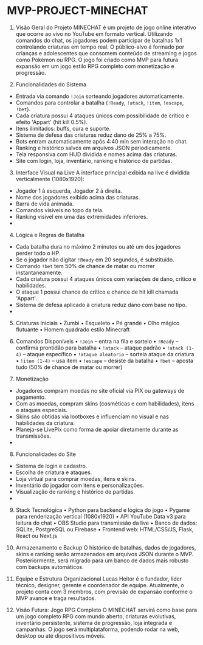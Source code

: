 # MVP-PROJECT-MINECHAT

1. Visão Geral do Projeto
MINECHAT é um projeto de jogo online interativo que ocorre ao vivo no YouTube em formato vertical. Utilizando comandos do chat, os jogadores podem participar de batalhas 1x1 controlando criaturas em tempo real. O público-alvo é formado por crianças e adolescentes que consomem conteúdo de streaming e jogos como Pokémon ou RPG. O jogo foi criado como MVP para futura expansão em um jogo estilo RPG completo com monetização e progressão.

3. Funcionalidades do Sistema
- Entrada via comando `!Join` sorteando jogadores automaticamente.
- Comandos para controlar a batalha (`!Ready`, `!atack`, `!item`, `!escape`, `!bet`).
- Cada criatura possui 4 ataques únicos com possibilidade de crítico e efeito 'Appart' (hit kill 0.5%).
- Itens ilimitados: buffs, cura e suporte.
- Sistema de defesa das criaturas reduz dano de 25% a 75%.
- Bots entram automaticamente após 4:40 min sem interação no chat.
- Ranking e histórico salvos em arquivos JSON periodicamente.
- Tela responsiva com HUD dividida e nomes acima das criaturas.
- Site com login, loja, inventário, ranking e histórico de partidas.

3. Interface Visual na Live
A interface principal exibida na live é dividida verticalmente (1080x1920):
- Jogador 1 à esquerda, Jogador 2 à direita.
- Nome dos jogadores exibido acima das criaturas.
- Barra de vida animada.
- Comandos visíveis no topo da tela.
- Ranking visível em uma das extremidades inferiores.
- 
4. Lógica e Regras de Batalha
- Cada batalha dura no máximo 2 minutos ou até um dos jogadores perder todo o HP.
- Se o jogador não digitar `!Ready` em 20 segundos, é substituído.
- Comando `!bet` tem 50% de chance de matar ou morrer instantaneamente.
- Cada criatura possui 4 ataques únicos com variações de dano, crítico e habilidades.
- O ataque 1 possui chance de crítico e chance de hit kill chamada 'Appart'.
- Sistema de defesa aplicado à criatura reduz dano com base no tipo.
- 
5. Criaturas Iniciais
    • Zumbi
    • Esqueleto
    • Pé grande
    • Olho mágico flutuante
    • Homem quadrado estilo Minecraft
  
6. Comandos Disponíveis
    • `!Join` – entra na fila e sorteio
    • `!Ready` – confirma prontidão para batalha
    • `!atack` – ataque padrão
    • `!atack (1-4)` – ataque específico
    • `!ataque aleatorio` – sorteia ataque da criatura
    • `!item (1-4)` – usa item
    • `!escape` – desiste da batalha
    • `!bet` – aposta tudo (50% de chance de matar ou morrer)

7. Monetização
- Jogadores compram moedas no site oficial via PIX ou gateways de pagamento.
- Com as moedas, compram skins (cosméticas e com habilidades), itens e ataques especiais.
- Skins são obtidas via lootboxes e influenciam no visual e nas habilidades da criatura.
- Planeja-se LivePix como forma de apoiar diretamente durante as transmissões.
- 
8. Funcionalidades do Site
- Sistema de login e cadastro.
- Escolha de criatura e ataques.
- Loja virtual para comprar moedas, itens e skins.
- Inventário do jogador com itens e personalizações.
- Visualização de ranking e histórico de partidas.
- 
9. Stack Tecnológica
    • Python para backend e lógica do jogo
    • Pygame para renderização vertical (1080x1920)
    • API YouTube Data v3 para leitura do chat
    • OBS Studio para transmissão da live
    • Banco de dados: SQLite, PostgreSQL ou Firebase
    • Frontend web: HTML/CSS/JS, Flask, React ou Next.js
  
10. Armazenamento e Backup
O histórico de batalhas, dados de jogadores, skins e ranking serão armazenados em arquivos JSON durante o MVP. Posteriormente, será migrado para um banco de dados mais robusto com backups automáticos.

12. Equipe e Estrutura Organizacional
Lucas Heitor é o fundador, líder técnico, designer, gerente e coordenador de equipe. Atualmente, o projeto conta com 3 membros, com previsão de expansão conforme o MVP avance e traga resultados.

14. Visão Futura: Jogo RPG Completo
O MINECHAT servirá como base para um jogo completo RPG com mundo aberto, criaturas evolutivas, inventário persistente, sistema de progressão, loja integrada e campanhas. O jogo será multiplataforma, podendo rodar na web, desktop ou até dispositivos móveis.
